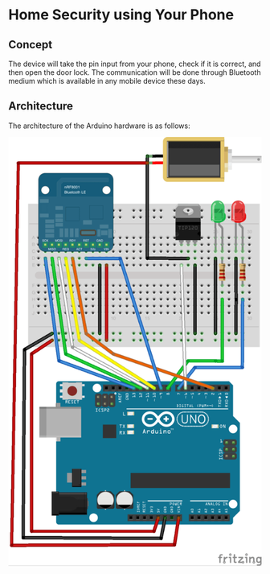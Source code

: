 
# Home Security using Your Phone

## Concept
The device will take the pin input from your phone, check if it is correct, and then open the door lock.
The communication will be done through Bluetooth medium which is available in any mobile device these days.

## Architecture
The architecture of the Arduino hardware is as follows:

<img src = "bluetoothlock.png">
